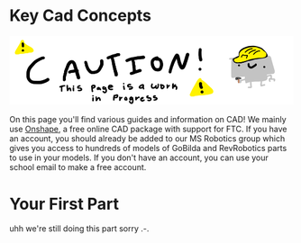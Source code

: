 # Key Cad Concepts
![Page in Progress](images/PageCaution.png)

On this page you'll find various guides and information on CAD! We mainly use [Onshape](onshape.com), a free online CAD package with support for FTC.
If you have an account, you should already be added to our MS Robotics group which gives you access to hundreds of models of GoBilda and RevRobotics parts to use in your models. 
If you don't have an account, you can use your school email to make a free account.


# Your First Part
uhh we're still doing this part sorry .-.

